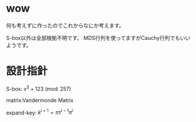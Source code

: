 # wow
何も考えずに作ったのでこれからなにか考えます。

S-box以外は全部根拠不明です。
MDS行列を使ってますがCauchy行列でもいいようです。

# 設計指針
S-box:
$x^3+123 \pmod 257$  

matrix:Vandermonde Matrix  

expand-key:
$k^{i+1}=\pi\tau^{i-1}\pi^i$
